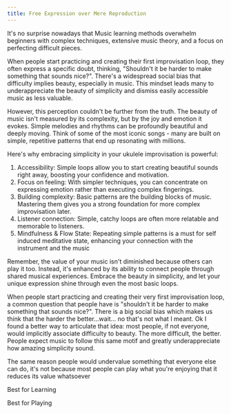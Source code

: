 ```yaml
---
title: Free Expression over Mere Reproduction
---
```

It's no surprise nowadays that Music learning methods overwhelm beginners with complex techniques, extensive music theory, and a focus on perfecting difficult pieces. 



When people start practicing and creating their first improvisation loop, they often express a specific doubt, thinking, "Shouldn't it be harder to make something that sounds nice?". There's a widespread social bias that difficulty implies beauty, especially in music. This mindset leads many to underappreciate the beauty of simplicity and dismiss easily accessible music as less valuable.

However, this perception couldn't be further from the truth. The beauty of music isn't measured by its complexity, but by the joy and emotion it evokes. Simple melodies and rhythms can be profoundly beautiful and deeply moving. Think of some of the most iconic songs - many are built on simple, repetitive patterns that end up resonating with millions.

Here's why embracing simplicity in your ukulele improvisation is powerful:

1. Accessibility: Simple loops allow you to start creating beautiful sounds right away, boosting your confidence and motivation.
2. Focus on feeling: With simpler techniques, you can concentrate on expressing emotion rather than executing complex fingerings.
3. Building complexity: Basic patterns are the building blocks of music. Mastering them gives you a strong foundation for more complex improvisation later.
4. Listener connection: Simple, catchy loops are often more relatable and memorable to listeners.
5. Mindfulness & Flow State: Repeating simple patterns is a must for self induced meditative state, enhancing your connection with the instrument and the music 

Remember, the value of your music isn't diminished because others can play it too. Instead, it's enhanced by its ability to connect people through shared musical experiences. Embrace the beauty in simplicity, and let your unique expression shine through even the most basic loops.

When people start practicing and creating their very first improvisation loop, a common question that people have is "shouldn't it be harder to make something that sounds nice?". 
There is a big social bias which makes us think that the harder the better...wait... no that's not what I meant. Ok I found a better way to articulate that idea: most people, if not everyone, would implicitly associate difficulty to beauty. The more difficult, the better. People expect music to follow this same motif and greatly underappreciate how amazing simplicity sound. 

The same reason people would undervalue something that everyone else can do, it's not because most people can play what you're enjoying that it reduces its value whatsoever


Best for Learning

Best for Playing 



